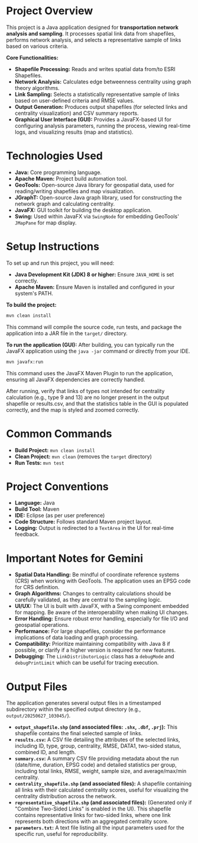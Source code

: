 # Project Overview
This project is a Java application designed for **transportation network analysis and sampling**. It processes spatial link data from shapefiles, performs network analysis, and selects a representative sample of links based on various criteria.

**Core Functionalities:**
- **Shapefile Processing:** Reads and writes spatial data from/to ESRI Shapefiles.
- **Network Analysis:** Calculates edge betweenness centrality using graph theory algorithms.
- **Link Sampling:** Selects a statistically representative sample of links based on user-defined criteria and RMSE values.
- **Output Generation:** Produces output shapefiles (for selected links and centrality visualization) and CSV summary reports.
- **Graphical User Interface (GUI):** Provides a JavaFX-based UI for configuring analysis parameters, running the process, viewing real-time logs, and visualizing results (map and statistics).

# Technologies Used
- **Java:** Core programming language.
- **Apache Maven:** Project build automation tool.
- **GeoTools:** Open-source Java library for geospatial data, used for reading/writing shapefiles and map visualization.
- **JGraphT:** Open-source Java graph library, used for constructing the network graph and calculating centrality.
- **JavaFX:** GUI toolkit for building the desktop application.
- **Swing:** Used within JavaFX via `SwingNode` for embedding GeoTools' `JMapPane` for map display.

# Setup Instructions
To set up and run this project, you will need:
- **Java Development Kit (JDK) 8 or higher:** Ensure `JAVA_HOME` is set correctly.
- **Apache Maven:** Ensure Maven is installed and configured in your system's PATH.

**To build the project:**
```bash
mvn clean install
```
This command will compile the source code, run tests, and package the application into a JAR file in the `target/` directory.

**To run the application (GUI):**
After building, you can typically run the JavaFX application using the `java -jar` command or directly from your IDE.
```bash
mvn javafx:run
```
This command uses the JavaFX Maven Plugin to run the application, ensuring all JavaFX dependencies are correctly handled.

After running, verify that links of types not intended for centrality calculation (e.g., type 9 and 13) are no longer present in the output shapefile or results.csv, and that the statistics table in the GUI is populated correctly, and the map is styled and zoomed correctly.

# Common Commands
- **Build Project:** `mvn clean install`
- **Clean Project:** `mvn clean` (removes the `target` directory)
- **Run Tests:** `mvn test`

# Project Conventions
- **Language:** Java
- **Build Tool:** Maven
- **IDE:** Eclipse (as per user preference)
- **Code Structure:** Follows standard Maven project layout.
- **Logging:** Output is redirected to a `TextArea` in the UI for real-time feedback.

# Important Notes for Gemini
- **Spatial Data Handling:** Be mindful of coordinate reference systems (CRS) when working with GeoTools. The application uses an EPSG code for CRS definition.
- **Graph Algorithms:** Changes to centrality calculations should be carefully validated, as they are central to the sampling logic.
- **UI/UX:** The UI is built with JavaFX, with a Swing component embedded for mapping. Be aware of the interoperability when making UI changes.
- **Error Handling:** Ensure robust error handling, especially for file I/O and geospatial operations.
- **Performance:** For large shapefiles, consider the performance implications of data loading and graph processing.
- **Compatibility:** Prioritize maintaining compatibility with Java 8 if possible, or clarify if a higher version is required for new features.
- **Debugging:** The `LinkDistributorLogic` class has a `debugMode` and `debugPrintLimit` which can be useful for tracing execution.

# Output Files
The application generates several output files in a timestamped subdirectory within the specified output directory (e.g., `output/20250627_103045/`).

- **`output_shapefile.shp` (and associated files: `.shx`, `.dbf`, `.prj`):** This shapefile contains the final selected sample of links.
- **`results.csv`:** A CSV file detailing the attributes of the selected links, including ID, type, group, centrality, RMSE, DATA1, two-sided status, combined ID, and length.
- **`summary.csv`:** A summary CSV file providing metadata about the run (date/time, duration, EPSG code) and detailed statistics per group, including total links, RMSE, weight, sample size, and average/max/min centrality.
- **`centrality_shapefile.shp` (and associated files):** A shapefile containing all links with their calculated centrality scores, useful for visualizing the centrality distribution across the network.
- **`representative_shapefile.shp` (and associated files):** (Generated only if "Combine Two-Sided Links" is enabled in the UI). This shapefile contains representative links for two-sided links, where one link represents both directions with an aggregated centrality score.
- **`parameters.txt`:** A text file listing all the input parameters used for the specific run, useful for reproducibility.